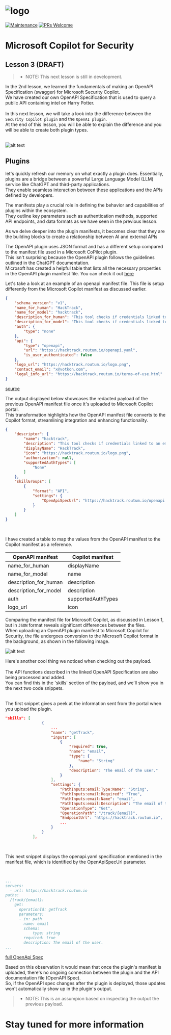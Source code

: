 ![logo](/images/sh-banner.png)
=========
[![Maintenance](https://img.shields.io/maintenance/yes/2024.svg?style=flat-square)]()
[![PRs Welcome](https://img.shields.io/badge/PRs-welcome-brightgreen.svg?style=flat-square)](http://makeapullrequest.com)</br>

# Microsoft Copilot for Security

## Lesson 3 (DRAFT)

>- NOTE: This next lesson is still in development.

In the 2nd lesson, we learned the fundamentals of making an OpenAPI Specification (swagger) for Microsoft Security Copilot.  
We have created our own OpenAPI Specification that is used to query a public API containing intel on Harry Potter.  
<br>
In this next lesson, we will take a look into the difference between the `Security Copilot plugin` and the `OpenAI plugin`.  
At the end of this lesson, you will be able to explain the difference and you will be able to create both plugin types.  
<br>

![alt text](/images/plugins.png)

## Plugins

 let's quickly refresh our memory on what exactly a plugin does. Essentially, plugins are a bridge between a powerful Large Language Model (LLM) service like ChatGPT and third-party applications.  
 They enable seamless interaction between these applications and the APIs defined by developers.  

 The manifests play a crucial role in defining the behavior and capabilities of plugins within the ecosystem.  
 They outline key parameters such as authentication methods, supported API endpoints, and data formats as we have seen in the previous lesson.  

As we delve deeper into the plugin manifests, it becomes clear that they are the building blocks to create a relationship between AI and external APIs  

The OpenAPI plugin uses JSON format and has a different setup compared to the manifest file used in a Microsoft CoPilot plugin.  
This isn't surprising because the OpenAPI plugin follows the guidelines outlined in the ChatGPT documentation.  
Microsoft has created a helpful table that lists all the necessary properties in the OpenAPI plugin manifest file. You can check it out [here](https://learn.microsoft.com/en-us/copilot-plugins/overview#plugin-manifest-fields)  

Let's take a look at an example of an openapi manifest file. This file is setup differently from the Microsoft Copilot manifest as discussed earlier.

```json
{
    "schema_version": "v1",
    "name_for_human": "HackTrack",
    "name_for_model": "hacktrack",
    "description_for_human": "This tool checks if credentials linked to an email have been exposed in data breaches or hacks.",
    "description_for_model": "This tool checks if credentials linked to an email have been exposed in data breaches or hacks.",
    "auth": {
        "type": "none"
    },
    "api": {
        "type": "openapi",
        "url": "https://hacktrack.routum.io/openapi.yaml",
        "is_user_authenticated": false
    },
    "logo_url": "https://hacktrack.routum.io/logo.png",
    "contact_email": "x@votkon.com",
    "legal_info_url": "https://hacktrack.routum.io/terms-of-use.html"
}
```
[source](https://hacktrack.routum.io/.well-known/ai-plugin.json)


The output displayed below showcases the redacted payload of the previous OpenAPI manifest file once it's uploaded to Microsoft Copilot portal.  
This transformation highlights how the OpenAPI manifest file converts to the Copilot format, streamlining integration and enhancing functionality.  

```json
{
    "descriptor": {
        "name": "hacktrack",
        "description": "This tool checks if credentials linked to an email have been exposed in data breaches or hacks.",
        "displayName": "HackTrack",
        "icon": "https://hacktrack.routum.io/logo.png",
        "authorization": null,
        "supportedAuthTypes": [
            "None"
        ]
    },
    "skillGroups": [
        {
            "format": "API",
            "settings": {
                "OpenApiSpecUrl": "https://hacktrack.routum.io/openapi.yaml"
            }
        }
    ]
}
```
<br>

I have created a table to map the values from the OpenAPI manifest to the Copilot manifest as a reference.  

| **OpenAPI manifest** | **Copilot manifest** |
| --- | --- |
| name_for_human | displayName |
| name_for_model | name |
| description_for_human | description |
| description_for_model | description |
| auth | supportedAuthTypes |
| logo_url | icon |

Comparing the manifest file for Microsoft Copilot, as discussed in Lesson 1, but in `JSON` format reveals significant differences between the files.  
When uploading an OpenAPI plugin manifest to Microsoft Copilot for Security, the file undergoes conversion to the Microsoft Copilot format in the background, as shown in the following image.

![alt text](/images/payload-openapi-manifest.png)

Here's another cool thing we noticed when checking out the payload.  
<br>
The API functions described in the linked OpenAPI Specification are also being processed and added.  
You can find this in the 'skills' section of the payload, and we'll show you in the next two code snippets.  
<br>

The first snippet gives a peek at the information sent from the portal when you upload the plugin.  

```json
"skills": [
                {
                    ...
                    "name": "getTrack",
                    "inputs": [
                        {
                            "required": true,
                            "name": "email",
                            "type": {
                                "name": "String"
                            },
                            "description": "The email of the user."
                        }
                    ],
                    "settings": {
                        "PathInputs:email:Type:Name": "String",
                        "PathInputs:email:Required": "True",
                        "PathInputs:email:Name": "email",
                        "PathInputs:email:Description": "The email of the user.",
                        "OperationType": "Get",
                        "OperationPath": "/track/{email}",
                        "EndpointUrl": "https://hacktrack.routum.io",
                        ...
                    }
                }
            ],
```
<br>

This next snippet displays the openapi.yaml specification mentioned in the manifest file, which is identified by the OpenApiSpecUrl parameter.  

<br>

```yaml
...
servers:
  - url: https://hacktrack.routum.io
paths:
  /track/{email}:
    get:
      operationId: getTrack
      parameters:
      - in: path
        name: email
        schema:
            type: string
        required: true
        description: The email of the user.
...
```
[full OpenApi Spec](https://hacktrack.routum.io/openapi.yaml)  

Based on this observation it would mean that once the plugin's manifest is uploaded, there's no ongoing connection between the plugin and the API documentation file (OpenAPI Spec).  
So, if the OpenAPI spec changes after the plugin is deployed, those updates won't automatically show up in the plugin's output.  

> - NOTE: This is an assumpion based on inspecting the output the previous payload.



# Stay tuned for more information
